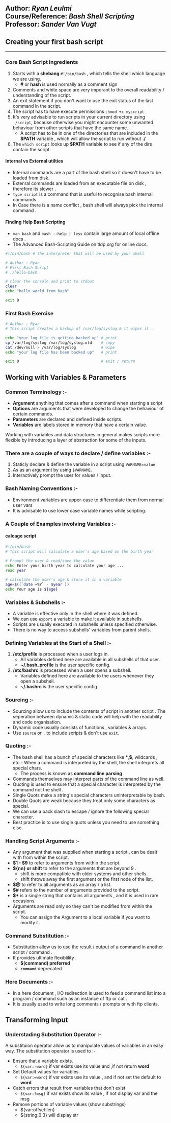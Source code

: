 Author: *Ryan Leulmi*\
Course/Reference: *Bash Shell Scripting*\
Professor: *Sander Van Vugt*
----


## Creating your first bash script

----

### Core Bash Script Ingredients
1) Starts with a **shebang** `#!/bin/bash` , which tells the shell which language we are using.
   - **#** or **hash** is used normally as a comment sign
2) Comments and white space are very imporant to the overall readability / understanding of the script.
3) An exit statement if you don't want to use the exit status of the last command in the script.
4) The script has to have execute permissions `chmod +x myscript`
5) It's very advisable to run scripts in your current directory using `./script`, because otherwise you 
   might encounter some unwanted behaviour from other scripts that have the same name.
   - A script has to be in one of the directories that are included in the **$PATH** variable , which
     will allow the script to run without **./**
6) The `which script` looks up **$PATH** variable to see if any of the dirs contain the script. 
#### Internal vs External utilties
- Internal commands are a part of the bash shell so it doesn't have to be loaded from disk.
- Extenral commands are loaded from an executable file on disk , therefore its slower .
- `type script` is a command that is useful to recognise bash internal commands . 
- In Case there is a name conflict , bash shell will always pick the internal command .
#### Finding Help Bash Scripting
- `man bash` and `bash --help | less` contain large amount of local offline docs .
- The Advanced Bash-Scripting Guide on tldp.org for online docs.

```bash
#!/bin/bash # the interpreter that will be used by your shell

# Author : Ryan
# First Bash Script
# ./hello-bash

# clear the console and print to stdout
clear
echo "hello world from bash"

exit 0
```

### First Bash Exercise

```bash
# Author : Ryan
# This script creates a backup of /var/log/syslog & it wipes it .

echo "your log file is getting backed up" # print
cp /var/log/syslog /var/log/syslog.old    # copy
cat /dev/null > /var/log/syslog           # wipe
echo "your log file has been backed up"   # print

exit 0                                    # exit / return
```

## Working with Variables & Parameters

### Common Terminology :-
- **Argument** anything that comes after a command when starting a script
- **Options** are arguments that were developed to change the behaviour of certain commands.
- **Parameters** are declared and defined inside scripts.
- **Variables** are labels stored in memory that have a certain value.

Working with variables and data structures in general makes scripts more flexible
by introducing a layer of abstraction for some of the inputs.

### There are a couple of ways to declare / define variables :-

1) Staticly declare & define the variable in a script using `VARNAME=value`
2) As as an argument by using `$VARNAME`.
3) Interactively prompt the user for values / input.

### Bash Naming Conventions :-

- Environment variables are upper-case to differentiate them from normal user vars
- It is advisable to use lower case variable names while scripting.

### A Couple of Examples involving Variables :-

#### calcage script

```bash
#!/bin/bash
# This script will calculate a user's age based on the birth year
 
# Prompt the user & read/save the value
echo Enter your birth year to calculate your age ...
read year

# calculate the user's age & store it in a variable
age=$((`date +%Y` - $year ))
echo Your age is ${age}
```

### Variables & Subshells :-

- A variable is effective only in the shell where it was defined.
- We can use `export` a variable to make it available in subshells.
- Scripts are usually executed in subshells unless specified otherwise.
- There is no way to access subshells' variables from parent shells.

### Defining Variables at the Start of a Shell :-

1) **/etc/profile** is processed when a user logs in.
   - All variables defined here are available in all subshells of that user.
   - **~/.bash_profile** is the user specific config.
2) **/etc/bashrc** is processed when a user opens a subshell.
   - Variables defined here are available to the users whenever they open a subshell.
   - **~/.bashrc** is the user specific config.
   
### Sourcing :-

- Sourcing allow us to include the contents of script in another script .
  The seperation between dynamic & static code will help with the readability and
  code organisation.
- Dynamic code usually consists of functions , variables & arrays.
- Use `source` or `.`  to include scripts & don't use `exit`.

### Quoting :-

- The bash shell has a bunch of special characters like **\***,**$**, wildcards , etc.- When a command is interpreted by the shell, the shell interprets all special chars.
   - The process is known as **command line parsing**
- Commands themselves may interpret parts of the command line as well.
- Quoting is used to ensure that a special character is interpreted by the command not the shell .
- Single Quots make a string's special characters uninterpretable by bash.
- Double Quots are weak because they treat only some characters as special.
- We can use a back slash to escape / ignore the following special character.
- Best practice is to use single quots unless you need to use something else.

### Handling Script Arguments :-

- Any argument that was supplied when starting a script , can be dealt with from within the script.
- **$1 - $9** to refer to arguments from within the script.
- **${nn} or shift** to refer to the arguments that are beyond 9 .
   - shift is more compatible with older systems and other shells.
   - shift throws away the first argument or the first node of the list.
- **$@** to refer to all arguments as an array / a list.
- **$#** refers to the number of arguments provided to the script.
- **$\*** is a single string that contains all arguments  , and it is used in rare occasions.
- Arguments are read only so they can't be modified from within the script.
   - You can assign the Argument to a local variable if you want to modify it.

### Command Substitution :-

- Substitution allow us to use the result / output of a command in another script / command .
- It provides ultimate flexiblility .
   - **$(command) preferred**
   - **`command`** deprecated

### Here Documents :-

- In a here document , I/O redirection is used to feed a command list into a program / command such as an instance of ftp or cat .
- It is usually used to write long comments / prompts or with ftp clients.

## Transforming Input

### Understading Substitution Operator :-

A substituion operator allow us to manipulate values of variables in an easy way.
The substitution operator is used to :-
- Ensure that a variable exists.
   - `${var:-word}` if var exists use its value and ,if not return **word**
- Set Default values for variables.
   - `${var:=word}` if var exists use its value , and if not set the default to **word**
- Catch errors that result from variables that don't exist
   - `${var:?msg}` if var exists show its value , if not display var and the msg
- Remove portions of variable values (show substrings)
   - ${var:offset:len}
   - ${string:0:3} will display str
